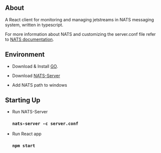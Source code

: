 ## About

A React client for monitoring and managing jetstreams in NATS messaging system, written in typescript.

For more information about NATS and customizing the server.conf file refer to [NATS documentation](https://docs.nats.io/).

## Environment

- Download & Install [GO](https://go.dev/doc/install).

- Download [NATS-Server](https://github.com/nats-io/nats-server/releases)

- Add NATS path to windows

## Starting Up

- Run NATS-Server

  ### `nats-server -c server.conf`

- Run React app

  ### `npm start`
